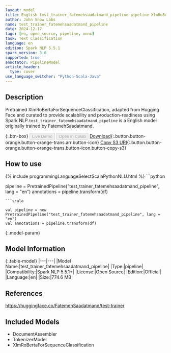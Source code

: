 ```yaml
---
layout: model
title: English test_trainer_fatemehsaadatmand_pipeline pipeline XlmRoBertaForSequenceClassification from FatemehSaadatmand
author: John Snow Labs
name: test_trainer_fatemehsaadatmand_pipeline
date: 2024-12-17
tags: [en, open_source, pipeline, onnx]
task: Text Classification
language: en
edition: Spark NLP 5.5.1
spark_version: 3.0
supported: true
annotator: PipelineModel
article_header:
  type: cover
use_language_switcher: "Python-Scala-Java"
---
```


## Description

Pretrained XlmRoBertaForSequenceClassification, adapted from Hugging Face and curated to provide scalability and production-readiness using Spark NLP.`test_trainer_fatemehsaadatmand_pipeline` is a English model originally trained by FatemehSaadatmand.

{:.btn-box}
<button class="button button-orange" disabled>Live Demo</button>
<button class="button button-orange" disabled>Open in Colab</button>
[Download](https://s3.amazonaws.com/auxdata.johnsnowlabs.com/public/models/test_trainer_fatemehsaadatmand_pipeline_en_5.5.1_3.0_1734419937117.zip){:.button.button-orange.button-orange-trans.arr.button-icon}
[Copy S3 URI](s3://auxdata.johnsnowlabs.com/public/models/test_trainer_fatemehsaadatmand_pipeline_en_5.5.1_3.0_1734419937117.zip){:.button.button-orange.button-orange-trans.button-icon.button-copy-s3}

## How to use



<div class="tabs-box" markdown="1">
{% include programmingLanguageSelectScalaPythonNLU.html %}
```python

pipeline = PretrainedPipeline("test_trainer_fatemehsaadatmand_pipeline", lang = "en")
annotations =  pipeline.transform(df)   

```
```scala

val pipeline = new PretrainedPipeline("test_trainer_fatemehsaadatmand_pipeline", lang = "en")
val annotations = pipeline.transform(df)

```
</div>

{:.model-param}
## Model Information

{:.table-model}
|---|---|
|Model Name:|test_trainer_fatemehsaadatmand_pipeline|
|Type:|pipeline|
|Compatibility:|Spark NLP 5.5.1+|
|License:|Open Source|
|Edition:|Official|
|Language:|en|
|Size:|774.6 MB|

## References

https://huggingface.co/FatemehSaadatmand/test-trainer

## Included Models

- DocumentAssembler
- TokenizerModel
- XlmRoBertaForSequenceClassification